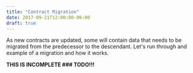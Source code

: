 ```yaml
---
title: "Contract Migration"
date: 2017-09-21T12:00:00-06:00
draft: true
---
```


As new contracts are updated, some will contain data that needs to be migrated from the predecessor to the descendant. Let's run through and example of a migration and how it works.


**THIS IS INCOMPLETE ### TODO!!!**
